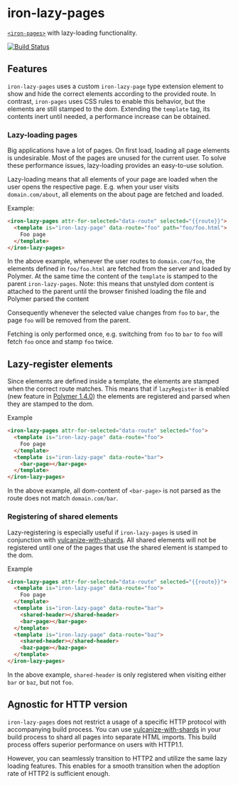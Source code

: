 # iron-lazy-pages

[`<iron-pages>`](https://github.com/PolymerElements/iron-pages) with lazy-loading functionality.

[![Build Status](https://travis-ci.org/TimvdLippe/iron-lazy-pages.svg?branch=master)](https://travis-ci.org/TimvdLippe/iron-lazy-pages)

## Features

`iron-lazy-pages` uses a custom `iron-lazy-page` type extension element to show and hide the
correct elements according to the provided route. In contrast, `iron-pages`
uses CSS rules to enable this behavior, but the elements are still stamped
to the dom. Extending the `template` tag, its contents inert until needed, a performance increase can be obtained.

### Lazy-loading pages

Big applications have a lot of pages. On first load, loading all page elements
is undesirable. Most of the pages are unused for the current user. To solve
these performance issues, lazy-loading provides an easy-to-use solution.

Lazy-loading means that all elements of your page are loaded when the user
opens the respective page. E.g. when your user visits `domain.com/about`, all
elements on the about page are fetched and loaded.

Example:
```html
<iron-lazy-pages attr-for-selected="data-route" selected="{{route}}">
  <template is="iron-lazy-page" data-route="foo" path="foo/foo.html">
    Foo page
  </template>
</iron-lazy-pages>
```
In the above example, whenever the user routes to `domain.com/foo`, the elements defined
in `foo/foo.html` are fetched from the server and loaded by Polymer. At the same time the
content of the `template` is stamped to the parent `iron-lazy-pages`.
Note: this means that unstyled dom content is attached to the parent until the browser
finished loading the file and Polymer parsed the content

Consequently whenever the selected value changes from `foo` to `bar`, the page `foo`
will be removed from the parent.

Fetching is only performed once, e.g. switching from `foo` to `bar` to `foo` will fetch
`foo` once and stamp `foo` twice.

## Lazy-register elements

Since elements are defined inside a template, the elements are stamped when the
correct route matches. This means that if `lazyRegister` is enabled
(new feature in [Polymer 1.4.0](https://github.com/Polymer/polymer/releases/tag/v1.4.0))
the elements are registered and parsed when they are stamped to the dom.

Example
```html
<iron-lazy-pages attr-for-selected="data-route" selected="foo">
  <template is="iron-lazy-page" data-route="foo">
    Foo page
  </template>
  <template is="iron-lazy-page" data-route="bar">
    <bar-page></bar-page>
  </template>
</iron-lazy-pages>
```
In the above example, all dom-content of `<bar-page>` is not parsed as the route
does not match `domain.com/bar`.

### Registering of shared elements

Lazy-registering is especially useful if `iron-lazy-pages` is used in conjunction with
[vulcanize-with-shards](https://github.com/PolymerLabs/web-component-shards).
All shared elements will not be registered until one of the pages that use
the shared element is stamped to the dom.

Example
```html
<iron-lazy-pages attr-for-selected="data-route" selected="{{route}}">
  <template is="iron-lazy-page" data-route="foo">
    Foo page
  </template>
  <template is="iron-lazy-page" data-route="bar">
    <shared-header></shared-header>
    <bar-page></bar-page>
  </template>
  <template is="iron-lazy-page" data-route="baz">
    <shared-header></shared-header>
    <baz-page></baz-page>
  </template>
</iron-lazy-pages>
```
In the above example, `shared-header` is only registered when visiting either
`bar` or `baz`, but not `foo`.

## Agnostic for HTTP version

`iron-lazy-pages` does not restrict a usage of a specific HTTP protocol with
accompanying build process. You can use [vulcanize-with-shards](https://github.com/PolymerLabs/web-component-shards) in
your build process to shard all pages into separate HTML imports. This build
process offers superior performance on users with HTTP1.1.

However, you can seamlessly transition to HTTP2 and utilize the same lazy
loading features. This enables for a smooth transition when the adoption rate
of HTTP2 is sufficient enough.
